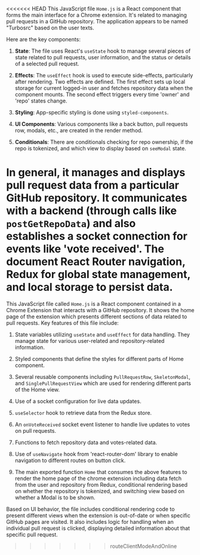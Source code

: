 <<<<<<< HEAD
This JavaScript file `Home.js` is a React component that forms the main interface for a Chrome extension. It's related to managing pull requests in a GitHub repository. The application appears to be named "Turbosrc" based on the user texts.

Here are the key components:

1. **State**: The file uses React's `useState` hook to manage several pieces of state related to pull requests, user information, and the status or details of a selected pull request.

2. **Effects**: The `useEffect` hook is used to execute side-effects, particularly after rendering. Two effects are defined. The first effect sets up local storage for current logged-in user and fetches repository data when the component mounts. The second effect triggers every time 'owner' and 'repo' states change.

3. **Styling**: App-specific styling is done using `styled-components`.

4. **UI Components**: Various components like a back button, pull requests row, modals, etc., are created in the render method.

5. **Conditionals**: There are conditionals checking for repo ownership, if the repo is tokenized, and which view to display based on `seeModal` state.

In general, it manages and displays pull request data from a particular GitHub repository. It communicates with a backend (through calls like `postGetRepoData`) and also establishes a socket connection for events like 'vote received'. The document React Router navigation, Redux for global state management, and local storage to persist data.
=======
This JavaScript file called `Home.js` is a React component contained in a Chrome Extension that interacts with a GitHub repository. It shows the home page of the extension which presents different sections of data related to pull requests. Key features of this file include:

  1. State variables utilizing `useState` and `useEffect` for data handling. They manage state for various user-related and repository-related information.

  2. Styled components that define the styles for different parts of Home component.

  3. Several reusable components including `PullRequestRow`, `SkeletonModal`, and `SinglePullRequestView` which are used for rendering different parts of the Home view.
  
  4. Use of a socket configuration for live data updates.

  5. `useSelector` hook to retrieve data from the Redux store.

  6. An `onVoteReceived` socket event listener to handle live updates to votes on pull requests.

  7. Functions to fetch repository data and votes-related data.

  8. Use of `useNavigate` hook from 'react-router-dom' library to enable navigation to different routes on button click.

  9. The main exported function `Home` that consumes the above features to render the home page of the chrome extension including data fetch from the user and repository from Redux, conditional rendering based on whether the repository is tokenized, and switching view based on whether a Modal is to be shown. 

Based on UI behavior, the file includes conditional rendering code to present different views when the extension is out-of-date or when specific GitHub pages are visited. It also includes logic for handling when an individual pull request is clicked, displaying detailed information about that specific pull request.
>>>>>>> routeClientModeAndOnline
